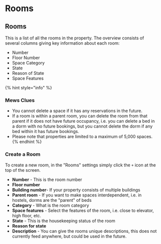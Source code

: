 # Rooms

## Rooms

This is a list of all the rooms in the property. The overview consists of several columns giving key information about each room:

* Number
* Floor Number
* Space Category
* State
* Reason of State
* Space Features

{% hint style="info" %}
### Mews Clues

* You cannot delete a space if it has any reservations in the future.
* If a room is within a parent room, you can delete the room from that parent if it does not have future occupancy, i.e. you can delete a bed in a dorm with no future bookings, but you cannot delete the dorm if any bed within it has future bookings.
* Please note that properties are limited to a maximum of 5,000 spaces.
{% endhint %}

### Create a Room

To create a new room, in the "Rooms" settings simply click the `+` icon at the top of the screen.

* **Number** - This is the room number
* **Floor number**
* **Building number**- If your property consists of multiple buildings
* **Parent room** - If you want to make spaces interdependent, i.e. in hostels, dorms are the "parent" of beds
* **Category** - What is the room category
* **Space features** - Select the features of the room, i.e. close to elevator, high floor, etc.
* **State** - This is the housekeeping status of the room
* **Reason for state**
* **Description** - You can give the rooms unique descriptions, this does not currently feed anywhere, but could be used in the future.

